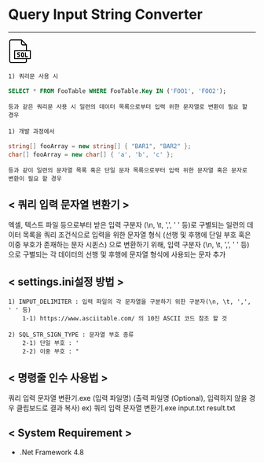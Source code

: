 # Query Input String Converter
---

<img src="./res/icons8-sql-48.png">

    1) 쿼리문 사용 시

```sql
SELECT * FROM FooTable WHERE FooTable.Key IN ('FOO1', 'FOO2');
```
    
    등과 같은 쿼리문 사용 시 일련의 데이터 목록으로부터 입력 위한 문자열로 변환이 필요 할 경우

    1) 개발 과정에서

```csharp
string[] fooArray = new string[] { "BAR1", "BAR2" };
char[] fooArray = new char[] { 'a', 'b', 'c' }; 
```

    등과 같이 일련의 문자열 목록 혹은 단일 문자 목록으로부터 입력 위한 문자열 혹은 문자로 변환이 필요 할 경우

## < 쿼리 입력 문자열 변환기 >

엑셀, 텍스트 파일 등으로부터 받은 입력 구분자 (\n, \t, ',', ' ' 등)로 구별되는 일련의 데이터 목록을
쿼리 조건식으로 입력을 위한 문자열 형식 (선행 및 후행에 단일 부호 혹은 이중 부호가 존재하는 문자 시퀸스)
으로 변환하기 위해, 입력 구분자 (\n, \t, ',', ' ' 등)으로 구별되는 각 데이터의 선행 및 후행에 문자열 형식에 사용되는 문자 추가

## < settings.ini설정 방법 >

    1) INPUT_DELIMITER : 입력 파일의 각 문자열을 구분하기 위한 구분자(\n, \t, ',', ' ' 등)
        1-1) https://www.asciitable.com/ 의 10진 ASCII 코드 참조 할 것

    2) SQL_STR_SIGN_TYPE : 문자열 부호 종류
        2-1) 단일 부호 : '
        2-2) 이중 부호 : "

## < 명령줄 인수 사용법 >

쿼리 입력 문자열 변환기.exe (입력 파일명) (출력 파일명 (Optional), 입력하지 않을 경우 클립보드로 결과 복사)
ex) 쿼리 입력 문자열 변환기.exe input.txt result.txt

## < System Requirement >
- .Net Framework 4.8